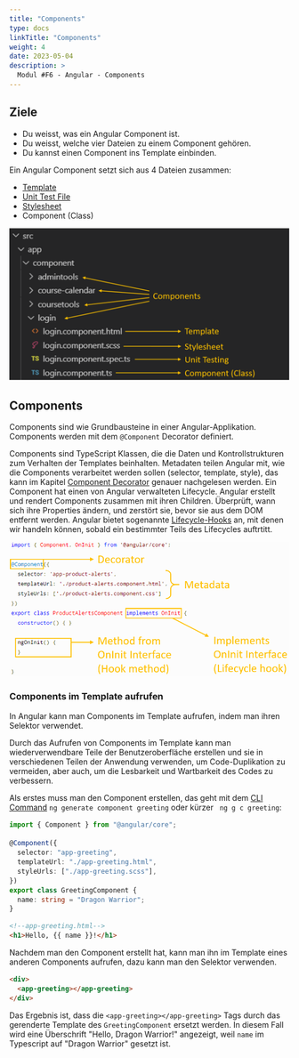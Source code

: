 ```yaml
---
title: "Components"
type: docs
linkTitle: "Components"
weight: 4
date: 2023-05-04
description: >
  Modul #F6 - Angular - Components
---
```


## Ziele

- Du weisst, was ein Angular Component ist.
- Du weisst, welche vier Dateien zu einem Component gehören.
- Du kannst einen Component ins Template einbinden.

Ein Angular Component setzt sich aus 4 Dateien zusammen:

- [Template](../02_5_templates)
- [Unit Test File](../02_7_unit-test)
- [Stylesheet](../02_6_stylesheet)
- Component (Class)

![Components Description](images/component-desc.png)

## Components

Components sind wie Grundbausteine in einer Angular-Applikation. Components werden mit dem `@Component` Decorator definiert.

Components sind TypeScript Klassen, die die Daten und Kontrollstrukturen zum Verhalten der Templates beinhalten.
Metadaten teilen Angular mit, wie die Components verarbeitet werden sollen (selector, template, style), das kann im Kapitel [Component Decorator](../03_3_decorator#component) genauer nachgelesen werden.
Ein Component hat einen von Angular verwalteten Lifecycle. Angular erstellt und rendert Components zusammen mit ihren Children.
Überprüft, wann sich ihre Properties ändern, und zerstört sie, bevor sie aus dem DOM entfernt werden.
Angular bietet sogenannte [Lifecycle-Hooks](../02_18_life_cycle_hook) an, mit denen wir handeln können, sobald ein bestimmter Teils des Lifecycles auftrtitt.

![Components](images/angular-components-description.png)

### Components im Template aufrufen

In Angular kann man Components im Template aufrufen, indem man ihren Selektor verwendet.

Durch das Aufrufen von Components im Template kann man wiederverwendbare Teile der Benutzeroberfläche erstellen und sie in verschiedenen Teilen der Anwendung verwenden, um Code-Duplikation zu vermeiden, aber auch, um die Lesbarkeit und Wartbarkeit des Codes zu verbessern.

Als erstes muss man den Component erstellen, das geht mit dem [CLI Command](../02_1_einfuehrung#commands) `ng generate component greeting` oder kürzer ` ng g c greeting`:

```typescript
import { Component } from "@angular/core";

@Component({
  selector: "app-greeting",
  templateUrl: "./app-greeting.html",
  styleUrls: ["./app-greeting.scss"],
})
export class GreetingComponent {
  name: string = "Dragon Warrior";
}
```

```html
<!--app-greeting.html-->
<h1>Hello, {{ name }}!</h1>
```

Nachdem man den Component erstellt hat, kann man ihn im Template eines anderen Components aufrufen, dazu kann man den Selektor verwenden.

```html
<div>
  <app-greeting></app-greeting>
</div>
```

Das Ergebnis ist, dass die `<app-greeting></app-greeting>` Tags durch das gerenderte Template des `GreetingComponent` ersetzt werden. In diesem Fall wird eine Überschrift "Hello, Dragon Warrior!" angezeigt, weil `name` im Typescript auf "Dragon Warrior" gesetzt ist.
